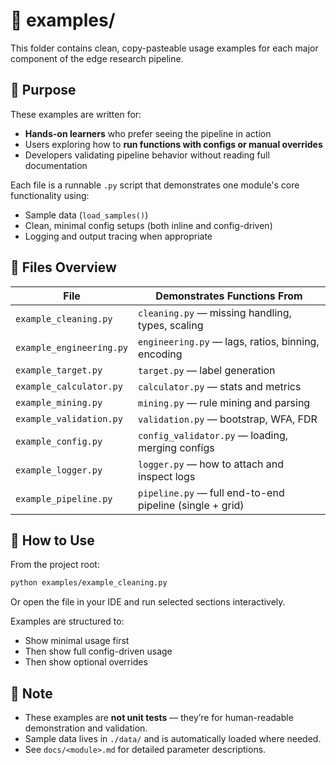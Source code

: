 # 🧩 examples/

This folder contains clean, copy-pasteable usage examples for each major component of the edge research pipeline.

## 🎯 Purpose

These examples are written for:
- **Hands-on learners** who prefer seeing the pipeline in action
- Users exploring how to **run functions with configs or manual overrides**
- Developers validating pipeline behavior without reading full documentation

Each file is a runnable `.py` script that demonstrates one module's core functionality using:
- Sample data (`load_samples()`)
- Clean, minimal config setups (both inline and config-driven)
- Logging and output tracing when appropriate

## 📁 Files Overview

| File                    | Demonstrates Functions From              |
|-------------------------|------------------------------------------|
| `example_cleaning.py`   | `cleaning.py` — missing handling, types, scaling |
| `example_engineering.py`| `engineering.py` — lags, ratios, binning, encoding |
| `example_target.py`     | `target.py` — label generation           |
| `example_calculator.py` | `calculator.py` — stats and metrics      |
| `example_mining.py`     | `mining.py` — rule mining and parsing    |
| `example_validation.py` | `validation.py` — bootstrap, WFA, FDR    |
| `example_config.py`     | `config_validator.py` — loading, merging configs |
| `example_logger.py`     | `logger.py` — how to attach and inspect logs |
| `example_pipeline.py`   | `pipeline.py` — full end-to-end pipeline (single + grid) |

## 🚀 How to Use

From the project root:
```bash
python examples/example_cleaning.py
```

Or open the file in your IDE and run selected sections interactively.

Examples are structured to:

* Show minimal usage first
* Then show full config-driven usage
* Then show optional overrides

## 📎 Note

* These examples are **not unit tests** — they’re for human-readable demonstration and validation.
* Sample data lives in `./data/` and is automatically loaded where needed.
* See `docs/<module>.md` for detailed parameter descriptions.
